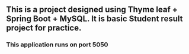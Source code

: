 ## This is a project designed using Thyme leaf + Spring Boot + MySQL. It is basic Student result project for practice.

### This application runs on port 5050
